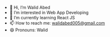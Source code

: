 - 👋 Hi, I’m Walid Abed
- 👀 I’m interested in Web App Developing
- 🌱 I’m currently learning React JS
- 📫 How to reach me: walidabed005@gmail.com
- 😄 Pronouns: Walid

<!---
walidabed00/walidabed00 is a ✨ special ✨ repository because its `README.md` (this file) appears on your GitHub profile.
You can click the Preview link to take a look at your changes.
--->
